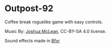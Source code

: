 # Outpost-92
Coffee break roguelike game with easy controls.


Music By: [Joshua McLean](http://mrjoshuamclean.com/), CC-BY-SA 4.0 license.

Sound effects made in [Bfxr](https://www.bfxr.net/)
